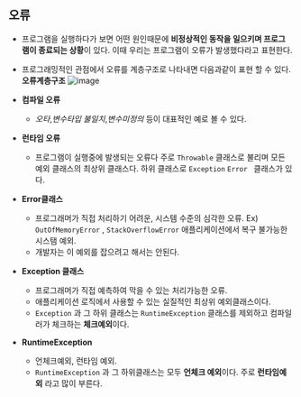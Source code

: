 ##  오류
- 프로그램을 실행하다가 보면 어떤 원인때문에 **비정상적인 동작을 일으키며 프로그램이 종료되는 상황**이 있다. 이때 우리는 프로그램이 오류가 발생했다라고 표현한다.
- 프로그래밍적인 관점에서 오류를 계층구조로 나타내면 다음과같이 표현 할 수 있다.
<br> **오류계층구조**
![image](https://github.com/GukSense/TIL/assets/101082667/5f931087-1f46-4888-9d9e-a569f9217dea)

- **컴파일 오류**
  - *오타*,*변수타입 불일치*,*변수미정의* 등이 대표적인 예로 볼 수 있다.
- **런타임 오류**
  - 프로그램이 실행중에 발생되는 오류다 주로  `Throwable` 클래스로 불리며 모든 예외 클래스의 최상위 클래스다. 하위 클래스로 `Exception` `Error ` 클래스가 있다.
- **Error클래스**
  - 프로그래머가 직접 처리하기 어려운, 시스템 수준의 심각한 오류. Ex) `OutOfMemoryError` , `StackOverflowError` 애플리케이션에서 복구 불가능한 시스탬 예외.
  - 개발자는 이 예외를 잡으려고 해서는 안된다.
- **Exception 클래스**
  - 프로그래머가 직접 예측하여 막을 수 있는 처리가능한 오류.
  - 애플리케이션 로직에서 사용할 수 있는 실질적인  최상위 예외클래스이다. 
  - `Exception` 과 그 하위 클래스는 `RuntimeException` 클래스를 제외하고 컴파일러가 체크하는 **체크예외**이다.
- **RuntimeException**
  -  언체크예외, 런타임 예외.
  -  `RuntimeException` 과 그 하위클래스는 모두 **언체크 예외**이다. 주로 **런타임예외** 라고 많이 부른다.
